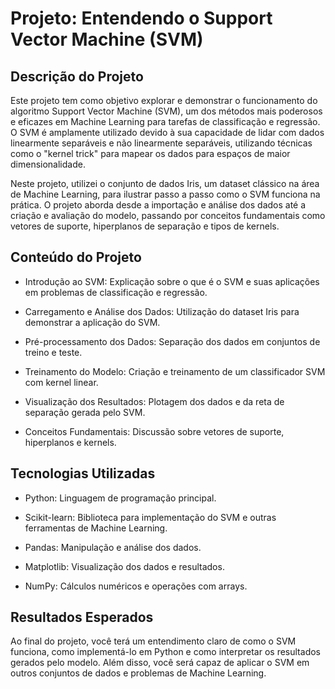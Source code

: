 # Projeto: Entendendo o Support Vector Machine (SVM)
## Descrição do Projeto
Este projeto tem como objetivo explorar e demonstrar o funcionamento do algoritmo Support Vector Machine (SVM), um dos métodos mais poderosos e eficazes em Machine Learning para tarefas de classificação e regressão. O SVM é amplamente utilizado devido à sua capacidade de lidar com dados linearmente separáveis e não linearmente separáveis, utilizando técnicas como o "kernel trick" para mapear os dados para espaços de maior dimensionalidade.

Neste projeto, utilizei o conjunto de dados Iris, um dataset clássico na área de Machine Learning, para ilustrar passo a passo como o SVM funciona na prática. O projeto aborda desde a importação e análise dos dados até a criação e avaliação do modelo, passando por conceitos fundamentais como vetores de suporte, hiperplanos de separação e tipos de kernels.

## Conteúdo do Projeto
- Introdução ao SVM: Explicação sobre o que é o SVM e suas aplicações em problemas de classificação e regressão.

- Carregamento e Análise dos Dados: Utilização do dataset Iris para demonstrar a aplicação do SVM.

- Pré-processamento dos Dados: Separação dos dados em conjuntos de treino e teste.

- Treinamento do Modelo: Criação e treinamento de um classificador SVM com kernel linear.

- Visualização dos Resultados: Plotagem dos dados e da reta de separação gerada pelo SVM.

- Conceitos Fundamentais: Discussão sobre vetores de suporte, hiperplanos e kernels.

## Tecnologias Utilizadas
- Python: Linguagem de programação principal.

- Scikit-learn: Biblioteca para implementação do SVM e outras ferramentas de Machine Learning.

- Pandas: Manipulação e análise dos dados.

- Matplotlib: Visualização dos dados e resultados.

- NumPy: Cálculos numéricos e operações com arrays.

## Resultados Esperados
Ao final do projeto, você terá um entendimento claro de como o SVM funciona, como implementá-lo em Python e como interpretar os resultados gerados pelo modelo. Além disso, você será capaz de aplicar o SVM em outros conjuntos de dados e problemas de Machine Learning.
